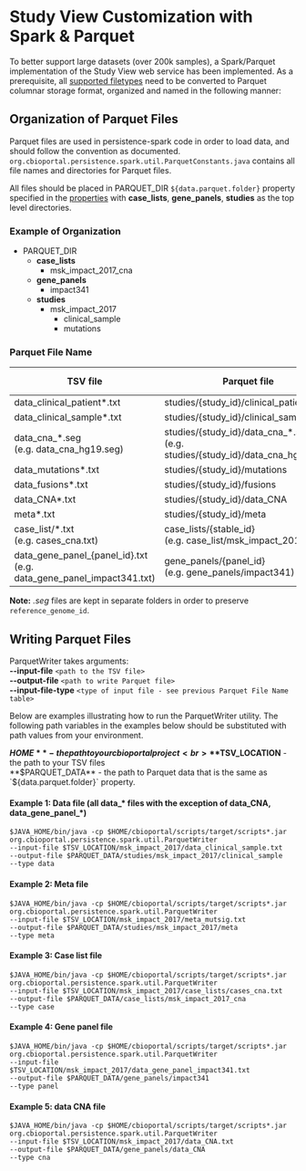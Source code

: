# Study View Customization with Spark & Parquet

To better support large datasets (over 200k samples), a Spark/Parquet implementation of the Study View web service has been implemented.
As a prerequisite, all [supported filetypes](https://github.com/cBioPortal/cbioportal/blob/af549ac4726e47d7e142f148cf6d3057f232da8c/docs/File-Formats.md)
 need to be converted to Parquet columnar storage format, organized and named in the following manner:

## Organization of Parquet Files

Parquet files are used in persistence-spark code in order to load data, and should follow the convention as documented.
`org.cbioportal.persistence.spark.util.ParquetConstants.java` contains all file names and directories for Parquet files. 

All files should be placed in PARQUET_DIR `${data.parquet.folder}` property specified in the [properties](portal.properties-Reference.md#spark-parquet) with **case_lists**, **gene_panels**, **studies** as the top level directories.

### Example of Organization
 
* PARQUET_DIR
    * **case_lists**
        * msk_impact_2017_cna
    * **gene_panels**
        * impact341
    * **studies**
        * msk_impact_2017
            * clinical_sample
            * mutations

### Parquet File Name

| TSV file                         	                                     | Parquet file                                                           	        | Parquet Type  |
|------------------------------------------------------------------------|----------------------------------------------------------------------------------|---------------|
| data_clinical_patient*.txt                                             | studies/{study_id}/clinical_patient                                              | data          |
| data_clinical_sample*.txt                                              | studies/{study_id}/clinical_sample                                               | data          |
| data_cna_*.seg<br>(e.g. data_cna_hg19.seg)                             | studies/{study_id}/data_cna_*.seg<br>(e.g. studies/{study_id}/data_cna_hg19.seg) | data          |
| data_mutations*.txt                                                    | studies/{study_id}/mutations                                                     | data          |
| data_fusions*.txt                                                      | studies/{study_id}/fusions                                                       | data          |
| data_CNA*.txt                                                          | studies/{study_id}/data_CNA                                                      | cna           |
| meta*.txt                                                              | studies/{study_id}/meta                                                          | meta          |
| case_list/*.txt<br>(e.g. cases_cna.txt)                                | case_lists/{stable_id}<br>(e.g. case_list/msk_impact_2017_cna)                   | case          |
| data_gene_panel_{panel_id}.txt <br>(e.g. data_gene_panel_impact341.txt) | gene_panels/{panel_id}<br>(e.g. gene_panels/impact341)                           | panel         |

**Note:** *.seg* files are kept in separate folders in order to preserve `reference_genome_id`.
 
## Writing Parquet Files

ParquetWriter takes arguments:<br>
**--input-file** `<path to the TSV file>`<br>
**--output-file** `<path to write Parquet file>`<br>
**--input-file-type** `<type of input file - see previous Parquet File Name table>`<br>

Below are examples illustrating how to run the ParquetWriter utility. The following path variables in the examples 
below should be substituted with path values from your environment.

**$HOME** - the path to your cbioportal project<br>
**$TSV_LOCATION** - the path to your TSV files<br>
**$PARQUET_DATA** - the path to Parquet data that is the same as `${data.parquet.folder}` property.<br>

#### Example 1: Data file (all data_* files with the exception of data_CNA, data_gene_panel_*)
```console
$JAVA_HOME/bin/java -cp $HOME/cbioportal/scripts/target/scripts*.jar org.cbioportal.persistence.spark.util.ParquetWriter
--input-file $TSV_LOCATION/msk_impact_2017/data_clinical_sample.txt
--output-file $PARQUET_DATA/studies/msk_impact_2017/clinical_sample
--type data
```

#### Example 2: Meta file
```console
$JAVA_HOME/bin/java -cp $HOME/cbioportal/scripts/target/scripts*.jar org.cbioportal.persistence.spark.util.ParquetWriter
--input-file $TSV_LOCATION/msk_impact_2017/meta_mutsig.txt
--output-file $PARQUET_DATA/studies/msk_impact_2017/meta
--type meta
```

#### Example 3: Case list file
```console
$JAVA_HOME/bin/java -cp $HOME/cbioportal/scripts/target/scripts*.jar org.cbioportal.persistence.spark.util.ParquetWriter
--input-file $TSV_LOCATION/msk_impact_2017/case_lists/cases_cna.txt
--output-file $PARQUET_DATA/case_lists/msk_impact_2017_cna
--type case
```

#### Example 4: Gene panel file
```console
$JAVA_HOME/bin/java -cp $HOME/cbioportal/scripts/target/scripts*.jar org.cbioportal.persistence.spark.util.ParquetWriter
--input-file $TSV_LOCATION/msk_impact_2017/data_gene_panel_impact341.txt
--output-file $PARQUET_DATA/gene_panels/impact341
--type panel
```

#### Example 5: data CNA file
```console
$JAVA_HOME/bin/java -cp $HOME/cbioportal/scripts/target/scripts*.jar org.cbioportal.persistence.spark.util.ParquetWriter
--input-file $TSV_LOCATION/msk_impact_2017/data_CNA.txt
--output-file $PARQUET_DATA/gene_panels/data_CNA
--type cna
```